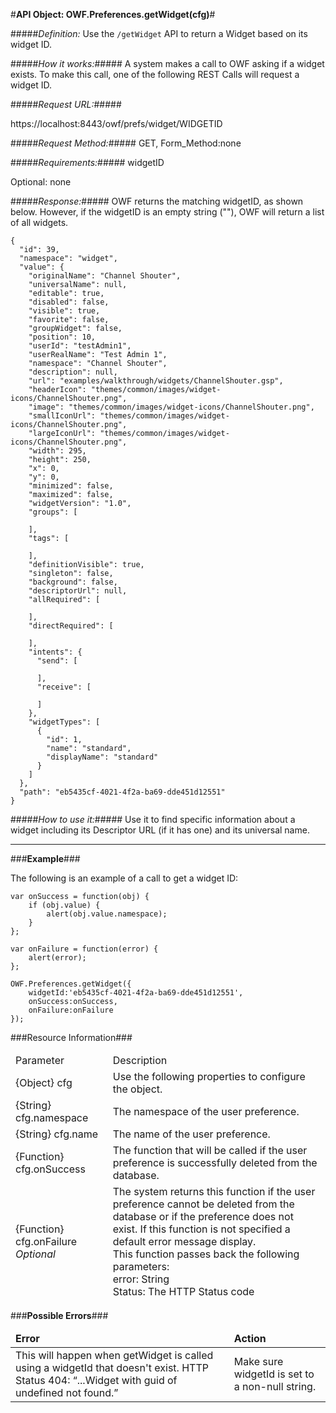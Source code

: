 #<b>API Object: OWF.Preferences.getWidget(cfg)</b>#

#####<i>Definition:</i> 
Use the `/getWidget` API to return a Widget based on its widget ID. 
 

#####<i>How it works:</i>#####
A system makes a call to OWF asking if a widget exists. To make this call, one of the following REST Calls will request a widget ID.  

#####<i>Request URL:</i>#####

https://localhost:8443/owf/prefs/widget/WIDGETID

#####<i>Request Method:</i>#####
GET, Form_Method:none

#####<i>Requirements:</i>#####
widgetID

Optional: none

#####<i>Response:</i>#####
OWF returns the matching widgetID, as shown below. However, if the widgetID is an empty string (""), OWF will return a list of all widgets.

    {
      "id": 39,
      "namespace": "widget",
      "value": {
        "originalName": "Channel Shouter",
        "universalName": null,
        "editable": true,
        "disabled": false,
        "visible": true,
        "favorite": false,
        "groupWidget": false,
        "position": 10,
        "userId": "testAdmin1",
        "userRealName": "Test Admin 1",
        "namespace": "Channel Shouter",
        "description": null,
        "url": "examples/walkthrough/widgets/ChannelShouter.gsp",
        "headerIcon": "themes/common/images/widget-icons/ChannelShouter.png",
        "image": "themes/common/images/widget-icons/ChannelShouter.png",
        "smallIconUrl": "themes/common/images/widget-icons/ChannelShouter.png",
        "largeIconUrl": "themes/common/images/widget-icons/ChannelShouter.png",
        "width": 295,
        "height": 250,
        "x": 0,
        "y": 0,
        "minimized": false,
        "maximized": false,
        "widgetVersion": "1.0",
        "groups": [
          
        ],
        "tags": [
          
        ],
        "definitionVisible": true,
        "singleton": false,
        "background": false,
        "descriptorUrl": null,
        "allRequired": [
          
        ],
        "directRequired": [
          
        ],
        "intents": {
          "send": [
            
          ],
          "receive": [
            
          ]
        },
        "widgetTypes": [
          {
            "id": 1,
            "name": "standard",
            "displayName": "standard"
          }
        ]
      },
      "path": "eb5435cf-4021-4f2a-ba69-dde451d12551"
    }





#####<i>How to use it:</i>#####
Use it to find specific information about a widget including its Descriptor URL (if it has one) and its universal name. 

<hr>
###<b>Example</b>###


The following is an example of a call to get a widget ID:

    var onSuccess = function(obj) {
        if (obj.value) {
            alert(obj.value.namespace);
        }
    };

    var onFailure = function(error) {
        alert(error);
    };

    OWF.Preferences.getWidget({
        widgetId:'eb5435cf-4021-4f2a-ba69-dde451d12551',
        onSuccess:onSuccess,
        onFailure:onFailure
    });

    



###Resource Information###
<table style="width:100%">
  <thead>
    <td>Parameter</td>
    <td>Description</td
  </thead>
  <tr>
    <td>{Object} cfg</td>
    <td>Use the following properties to configure the object.</td> 
    </tr>
  <tr>
    <td>{String} cfg.namespace</td>
    <td>The namespace of the user preference.</td> 
  </tr>
  <tr>
    <td>{String} cfg.name</td>
    <td>The name of the user preference.</td> 
  </tr>
  <tr>
    <td>{Function} cfg.onSuccess</td>
    <td>The function that will be called if the user preference is successfully deleted from the database.</td> 
  </tr>
  <tr>
    <td>{Function} cfg.onFailure <i>Optional</i></td>
    <td>The system returns this function if the user preference cannot be deleted from the database or if the preference does not exist. If this function is not specified a default error message display.<br> 
    This function passes back the following parameters: <br>error: String
    <br>Status: The HTTP Status code</td> 
  </tr>
</table>


###<b>Possible Errors</b>###
<table style="width:100%">
  <thead>
    <td><b>Error</b></td>
    <td><b>Action</b></td>
  </thead>
  <tr>
    <td>This will happen when getWidget is called using a widgetId that doesn't exist.
HTTP Status 404: “...Widget with guid of undefined not found.”
</td>
    <td>Make sure widgetId is set to a non-null string.</td> 
  </tr> 
</table> 
